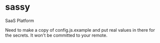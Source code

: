 # sassy
SaaS Platform

Need to make a copy of config.js.example and put real values in there for the secrets. It won't be committed to your remote.
